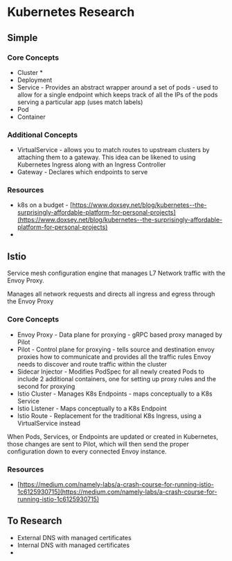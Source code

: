 # Kubernetes Research



## Simple

### Core Concepts

* Cluster
  * 
* Deployment
* Service - Provides an abstract wrapper around a set of pods - used to allow for a single endpoint which keeps  track of all the IPs of the pods serving a particular app \(uses match labels\)
* Pod
* Container

### Additional Concepts

* VirtualService - allows you to match routes to upstream clusters by attaching them to a gateway. This idea can be likened to using Kubernetes Ingress along with an Ingress Controller
* Gateway - Declares which endpoints to serve

### Resources

* k8s on a budget - [https://www.doxsey.net/blog/kubernetes--the-surprisingly-affordable-platform-for-personal-projects](https://www.doxsey.net/blog/kubernetes--the-surprisingly-affordable-platform-for-personal-projects)
* 
## Istio

Service mesh configuration engine that manages L7 Network traffic with the Envoy Proxy.

Manages all network requests and directs all ingress and egress through the Envoy Proxy

### Core Concepts

* Envoy Proxy - Data plane for proxying - gRPC based proxy managed by Pilot
* Pilot - Control plane for proxying - tells source and destination envoy proxies how to communicate and provides all the traffic rules Envoy needs to discover and route traffic within the cluster
* Sidecar Injector - Modifies PodSpec for all newly created Pods to include 2 additional containers, one for setting up proxy rules and the second for proxying
* Istio Cluster - Manages K8s Endpoints - maps conceptually to a K8s Service
* Istio Listener - Maps conceptually to a K8s Endpoint
* Istio Route - Replacement for the traditional K8s Ingress, using a VirtualService instead

When Pods, Services, or Endpoints are updated or created in Kubernetes, those changes are sent to Pilot, which will then send the proper configuration down to every connected Envoy instance.

### Resources

* [https://medium.com/namely-labs/a-crash-course-for-running-istio-1c6125930715](https://medium.com/namely-labs/a-crash-course-for-running-istio-1c6125930715)

## To Research

* External DNS with managed certificates
* Internal DNS with managed certificates
* 
